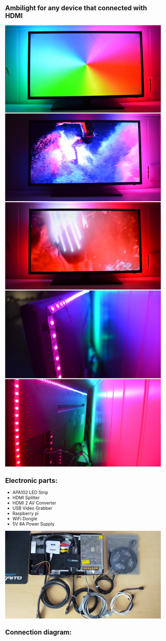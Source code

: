 ## Ambilight for any device that connected with HDMI  
![img1](https://github.com/ArtiomBoo/RaspberryPi-ambilight/blob/master/images/1.jpg)
![img2](https://github.com/ArtiomBoo/RaspberryPi-ambilight/blob/master/images/2.jpg)
![img3](https://github.com/ArtiomBoo/RaspberryPi-ambilight/blob/master/images/3.jpg)
![img4](https://github.com/ArtiomBoo/RaspberryPi-ambilight/blob/master/images/4.jpg)
![img5](https://github.com/ArtiomBoo/RaspberryPi-ambilight/blob/master/images/5.jpg)

## Electronic parts:
- APA102 LED Strip
- HDMI Splitter
- HDMI 2 AV Converter
- USB Video Grabber
- Raspberry pi
- WiFi Dongle
- 5V 8A Power Supply

![img6](https://github.com/ArtiomBoo/RaspberryPi-ambilight/blob/master/images/20170318_112927.jpg)

## Connection diagram:
